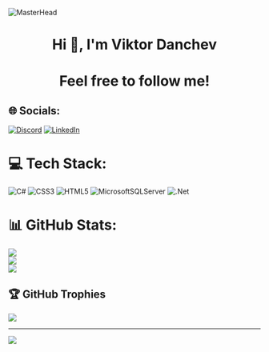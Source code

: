 ![MasterHead](https://camo.githubusercontent.com/48ec00ed4c84e771db4a1db90b56352923a8d644452a32b434d68e97006c9337/68747470733a2f2f63686b736b696c6c732e636f6d2f77702d636f6e74656e742f75706c6f6164732f323032302f30342f504e432d416e696d617465642d42616e6e6572732e676966)
<h1 align="center">Hi 👋, I'm Viktor Danchev</h1>
<h1 align="center">Feel free to follow me!</h1>

## 🌐 Socials:
[![Discord](https://img.shields.io/badge/Discord-%237289DA.svg?logo=discord&logoColor=white)](https://discord.com/invite/Tetramorph#4529)
[![LinkedIn](https://img.shields.io/badge/LinkedIn-%230077B5.svg?logo=linkedin&logoColor=white)](https://www.linkedin.com/in/viktor-danchev-a79369267/) 

# 💻 Tech Stack:
![C#](https://img.shields.io/badge/c%23-%23239120.svg?style=for-the-badge&logo=c-sharp&logoColor=white) ![CSS3](https://img.shields.io/badge/css3-%231572B6.svg?style=for-the-badge&logo=css3&logoColor=white) ![HTML5](https://img.shields.io/badge/html5-%23E34F26.svg?style=for-the-badge&logo=html5&logoColor=white) ![MicrosoftSQLServer](https://img.shields.io/badge/Microsoft%20SQL%20Server-CC2927?style=for-the-badge&logo=microsoft%20sql%20server&logoColor=white) ![.Net](https://img.shields.io/badge/.NET-5C2D91?style=for-the-badge&logo=.net&logoColor=white)

# 📊 GitHub Stats:
![](https://github-readme-stats.vercel.app/api?username=viktordanchev&theme=blueberry&hide_border=false&include_all_commits=false&count_private=false)<br/>
![](https://github-readme-streak-stats.herokuapp.com/?user=viktordanchev&theme=blueberry&hide_border=false)<br/>
![](https://github-readme-stats.vercel.app/api/top-langs/?username=viktordanchev&theme=blueberry&hide_border=false&include_all_commits=false&count_private=false&layout=compact)

## 🏆 GitHub Trophies
![](https://github-profile-trophy.vercel.app/?username=viktordanchev&theme=radical&no-frame=false&no-bg=true&margin-w=4)

---
[![](https://visitcount.itsvg.in/api?id=viktordanchev&icon=0&color=0)](https://visitcount.itsvg.in)
